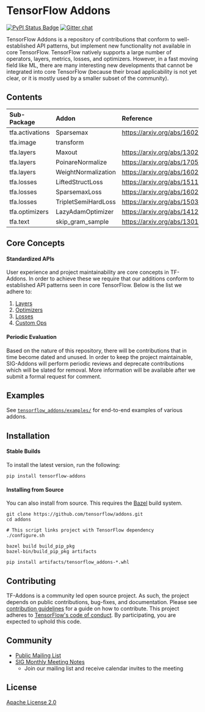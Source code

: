 # TensorFlow Addons

[![PyPI Status Badge](https://badge.fury.io/py/tensorflow-addons.svg)](https://pypi.org/project/tensorflow-addons/)
[![Gitter chat](https://img.shields.io/badge/chat-on%20gitter-46bc99.svg)](https://gitter.im/tensorflow/sig-addons)

TensorFlow Addons is a repository of contributions that conform to
well-established API patterns, but implement new functionality
not available in core TensorFlow. TensorFlow natively supports
a large number of operators, layers, metrics, losses, and optimizers.
However, in a fast moving field like ML, there are many interesting new
developments that cannot be integrated into core TensorFlow
(because their broad applicability is not yet clear, or it is mostly
 used by a smaller subset of the community).

## Contents
| Sub-Package    | Addon  | Reference                                  |
|:----------------------- |:----------- |:---------------------------- |
| tfa.activations | Sparsemax | https://arxiv.org/abs/1602.02068    |
| tfa.image | transform |                                           |
| tfa.layers | Maxout | https://arxiv.org/abs/1302.4389             |
| tfa.layers | PoinareNormalize | https://arxiv.org/abs/1705.08039  |
| tfa.layers | WeightNormalization | https://arxiv.org/abs/1602.07868 |
| tfa.losses | LiftedStructLoss | https://arxiv.org/abs/1511.06452       |
| tfa.losses | SparsemaxLoss | https://arxiv.org/abs/1602.02068 | 
| tfa.losses | TripletSemiHardLoss | https://arxiv.org/abs/1503.03832       |
| tfa.optimizers | LazyAdamOptimizer | https://arxiv.org/abs/1412.6980 |
| tfa.text | skip_gram_sample | https://arxiv.org/abs/1301.3781 |

## Core Concepts

#### Standardized APIs
User experience and project maintainability are core concepts in
TF-Addons. In order to achieve these we require that our additions
conform to established API patterns seen in core TensorFlow. Below is
the list we adhere to:


1) [Layers](tensorflow_addons/layers/README.md)
1) [Optimizers](tensorflow_addons/optimizers/README.md)
1) [Losses](tensorflow_addons/losses/README.md)
1) [Custom Ops](tensorflow_addons/custom_ops/README.md)

#### Periodic Evaluation
Based on the nature of this repository, there will be contributions that
in time become dated and unused. In order to keep the project
maintainable, SIG-Addons will perform periodic reviews and deprecate
contributions which will be slated for removal. More information will
be available after we submit a formal request for comment.


## Examples
See [`tensorflow_addons/examples/`](tensorflow_addons/examples/)
for end-to-end examples of various addons.

## Installation
#### Stable Builds
To install the latest version, run the following:
```
pip install tensorflow-addons
```

#### Installing from Source
You can also install from source. This requires the [Bazel](
https://bazel.build/) build system.

```
git clone https://github.com/tensorflow/addons.git
cd addons

# This script links project with TensorFlow dependency
./configure.sh

bazel build build_pip_pkg
bazel-bin/build_pip_pkg artifacts

pip install artifacts/tensorflow_addons-*.whl
```

## Contributing
TF-Addons is a community led open source project. As such, the project
depends on public contributions, bug-fixes, and documentation. Please
see [contribution guidelines](CONTRIBUTING.md) for a guide on how to
contribute. This project adheres to [TensorFlow's code of conduct](CODE_OF_CONDUCT.md).
By participating, you are expected to uphold this code.

## Community
* [Public Mailing List](https://groups.google.com/a/tensorflow.org/forum/#!forum/addons)
* [SIG Monthly Meeting Notes](https://docs.google.com/document/d/1kxg5xIHWLY7EMdOJCdSGgaPu27a9YKpupUz2VTXqTJg)
    * Join our mailing list and receive calendar invites to the meeting

## License
[Apache License 2.0](LICENSE)
